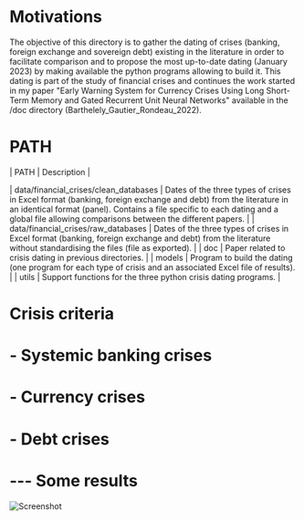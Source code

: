 # Motivations
The objective of this directory is to gather the dating of crises (banking, foreign exchange and sovereign debt) existing in the literature in order to facilitate comparison and to propose the most up-to-date dating (January 2023) by making available the python programs allowing to build it.
This dating is part of the study of financial crises and continues the work started in my paper "Early Warning System for Currency Crises Using Long Short-Term Memory and Gated Recurrent Unit Neural Networks" available in the /doc directory (Barthelely_Gautier_Rondeau_2022).


# PATH
| PATH | Description |

| data/financial_crises/clean_databases | Dates of the three types of crises in Excel format (banking, foreign exchange and debt) from the literature in an identical format (panel). 
										  Contains a file specific to each dating and a global file allowing comparisons between the different papers. |
| data/financial_crises/raw_databases   | Dates of the three types of crises in Excel format (banking, foreign exchange and debt) from the literature without standardising the files (file as exported).  |
| doc    | Paper related to crisis dating in previous directories. |
| models | Program to build the dating (one program for each type of crisis and an associated Excel file of results). |
| utils  | Support functions for the three python crisis dating programs. |


# Crisis criteria
# - Systemic banking crises
# - Currency crises
# - Debt crises


# --- Some results

![Screenshot](screenshot.png)

